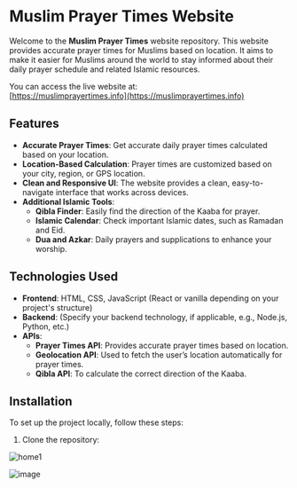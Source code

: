 # Muslim Prayer Times Website

Welcome to the **Muslim Prayer Times** website repository. This website provides accurate prayer times for Muslims based on location. It aims to make it easier for Muslims around the world to stay informed about their daily prayer schedule and related Islamic resources.

You can access the live website at:  
[https://muslimprayertimes.info](https://muslimprayertimes.info)

## Features

- **Accurate Prayer Times**: Get accurate daily prayer times calculated based on your location.
- **Location-Based Calculation**: Prayer times are customized based on your city, region, or GPS location.
- **Clean and Responsive UI**: The website provides a clean, easy-to-navigate interface that works across devices.
- **Additional Islamic Tools**: 
  - **Qibla Finder**: Easily find the direction of the Kaaba for prayer.
  - **Islamic Calendar**: Check important Islamic dates, such as Ramadan and Eid.
  - **Dua and Azkar**: Daily prayers and supplications to enhance your worship.

## Technologies Used

- **Frontend**: HTML, CSS, JavaScript (React or vanilla depending on your project's structure)
- **Backend**: (Specify your backend technology, if applicable, e.g., Node.js, Python, etc.)
- **APIs**: 
  - **Prayer Times API**: Provides accurate prayer times based on location.
  - **Geolocation API**: Used to fetch the user’s location automatically for prayer times.
  - **Qibla API**: To calculate the correct direction of the Kaaba.

## Installation

To set up the project locally, follow these steps:

1. Clone the repository:


![home1](https://github.com/user-attachments/assets/100a562c-0660-42ce-8be4-ecf4d41bc001)






![image](https://github.com/user-attachments/assets/d4c2f6a3-9e3e-414c-af6c-23f7b53403a2)


